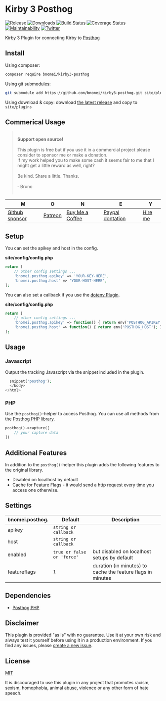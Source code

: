 # Kirby 3 Posthog

![Release](https://flat.badgen.net/packagist/v/bnomei/kirby3-posthog?color=ae81ff)
![Downloads](https://flat.badgen.net/packagist/dt/bnomei/kirby3-posthog?color=272822)
[![Build Status](https://flat.badgen.net/travis/bnomei/kirby3-posthog)](https://travis-ci.com/bnomei/kirby3-posthog)
[![Coverage Status](https://flat.badgen.net/coveralls/c/github/bnomei/kirby3-posthog)](https://coveralls.io/github/bnomei/kirby3-posthog)
[![Maintainability](https://flat.badgen.net/codeclimate/maintainability/bnomei/kirby3-posthog)](https://codeclimate.com/github/bnomei/kirby3-posthog)
[![Twitter](https://flat.badgen.net/badge/twitter/bnomei?color=66d9ef)](https://twitter.com/bnomei)

Kirby 3 Plugin for connecting Kirby to [Posthog](https://posthog.com/)

## Install

Using composer:

```bash
composer require bnomei/kirby3-posthog
```

Using git submodules:

```bash
git submodule add https://github.com/bnomei/kirby3-posthog.git site/plugins/kirby3-posthog
```

Using download & copy: download [the latest release](https://github.com/bnomei/kirby3-posthog/releases) and copy to `site/plugins`

## Commerical Usage

> <br>
> <b>Support open source!</b><br><br>
> This plugin is free but if you use it in a commercial project please consider to sponsor me or make a donation.<br>
> If my work helped you to make some cash it seems fair to me that I might get a little reward as well, right?<br><br>
> Be kind. Share a little. Thanks.<br><br>
> &dash; Bruno<br>
> &nbsp;

| M | O | N | E | Y |
|---|----|---|---|---|
| [Github sponsor](https://github.com/sponsors/bnomei) | [Patreon](https://patreon.com/bnomei) | [Buy Me a Coffee](https://buymeacoff.ee/bnomei) | [Paypal dontation](https://www.paypal.me/bnomei/15) | [Hire me](mailto:b@bnomei.com?subject=Kirby) |

## Setup

You can set the apikey and host in the config.

**site/config/config.php**
```php
return [
    // other config settings ...
    'bnomei.posthog.apikey' => 'YOUR-KEY-HERE',
    'bnomei.posthog.host' => 'YOUR-HOST-HERE',
];
```

You can also set a callback if you use the [dotenv Plugin](https://github.com/bnomei/kirby3-dotenv).

**site/config/config.php**
```php
return [
    // other config settings ...
    'bnomei.posthog.apikey' => function() { return env('POSTHOG_APIKEY'); },
    'bnomei.posthog.host' => function() { return env('POSTHOG_HOST'); },
];
```

## Usage

### Javascript

Output the tracking Javascript via the snippet included in the plugin.

```php
  snippet('posthog');
  </body>
</html>
```

### PHP

Use the `posthog()`-helper to access Posthog. You can use all methods from the [Posthog PHP library](https://github.com/PostHog/posthog-php).

```php
posthog()->capture([
    // your capture data
])
```

## Additional Features

In addition to the `posthog()`-helper this plugin adds the following features to the original library.

- Disabled on localhost by default
- Cache for Feature Flags - it would send a http request every time you access one otherwise.

## Settings

| bnomei.posthog.    | Default                   | Description                                                 |
|--------------------|---------------------------|-------------------------------------------------------------|
| apikey             | `string or callback`      |                                                             |
| host               | `string or callback`      |                                                             |
| enabled            | `true or false or 'force'` | but disabled on localhost setups by default                 |
| featureflags | `1`                       | duration (in minutes) to cache the feature flags in minutes |

## Dependencies

- [Posthog PHP](https://github.com/PostHog/posthog-php)

## Disclaimer

This plugin is provided "as is" with no guarantee. Use it at your own risk and always test it yourself before using it in a production environment. If you find any issues, please [create a new issue](https://github.com/bnomei/kirby3-posthog/issues/new).

## License

[MIT](https://opensource.org/licenses/MIT)

It is discouraged to use this plugin in any project that promotes racism, sexism, homophobia, animal abuse, violence or any other form of hate speech.

